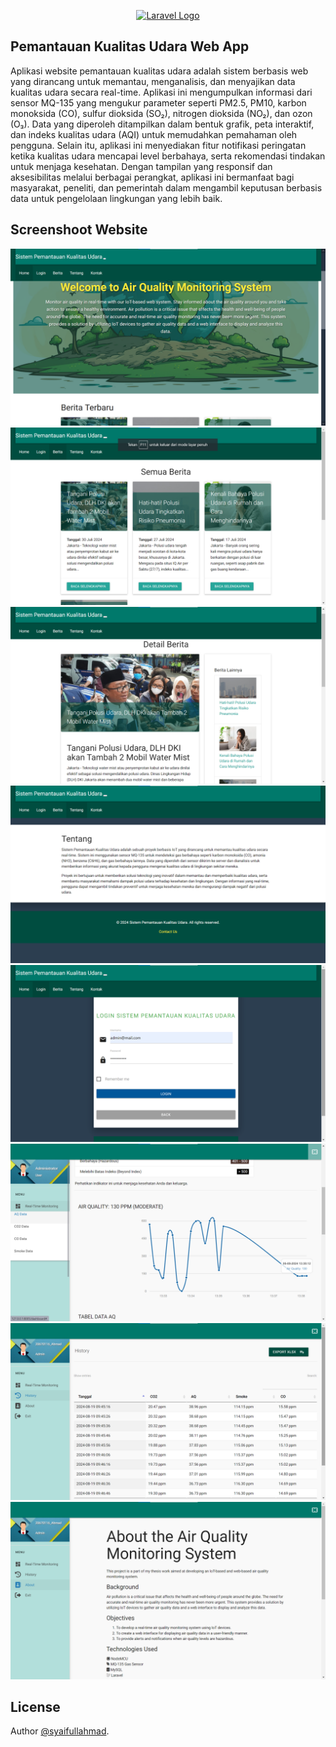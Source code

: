<p align="center"><a href="https://laravel.com" target="_blank"><img src="https://raw.githubusercontent.com/laravel/art/master/logo-lockup/5%20SVG/2%20CMYK/1%20Full%20Color/laravel-logolockup-cmyk-red.svg" width="400" alt="Laravel Logo"></a></p>

## Pemantauan Kualitas Udara Web App
Aplikasi website pemantauan kualitas udara adalah sistem berbasis web yang dirancang untuk memantau, menganalisis, dan menyajikan data kualitas udara secara real-time. Aplikasi ini mengumpulkan informasi dari sensor MQ-135 yang mengukur parameter seperti PM2.5, PM10, karbon monoksida (CO), sulfur dioksida (SO₂), nitrogen dioksida (NO₂), dan ozon (O₃). Data yang diperoleh ditampilkan dalam bentuk grafik, peta interaktif, dan indeks kualitas udara (AQI) untuk memudahkan pemahaman oleh pengguna. Selain itu, aplikasi ini menyediakan fitur notifikasi peringatan ketika kualitas udara mencapai level berbahaya, serta rekomendasi tindakan untuk menjaga kesehatan. Dengan tampilan yang responsif dan aksesibilitas melalui berbagai perangkat, aplikasi ini bermanfaat bagi masyarakat, peneliti, dan pemerintah dalam mengambil keputusan berbasis data untuk pengelolaan lingkungan yang lebih baik.

## Screenshoot Website
![image](https://github.com/syaifullahmad/monitoring-aq/blob/main/public/images/hasil/landing.png?raw=true)
![image](https://github.com/syaifullahmad/monitoring-aq/blob/main/public/images/hasil/berita.png?raw=true)
![image](https://github.com/syaifullahmad/monitoring-aq/blob/main/public/images/hasil/detail%20berita.png?raw=true)
![image](https://github.com/syaifullahmad/monitoring-aq/blob/main/public/images/hasil/tentang%20landing.png?raw=true)
![image](https://github.com/syaifullahmad/monitoring-aq/blob/main/public/images/hasil/login.png?raw=true)
![image](https://github.com/syaifullahmad/monitoring-aq/blob/main/public/images/hasil/real-time%20monitoring.png?raw=true)
![image](https://github.com/syaifullahmad/monitoring-aq/blob/main/public/images/hasil/history.png?raw=true)
![image](https://github.com/syaifullahmad/monitoring-aq/blob/main/public/images/hasil/about.png?raw=true)

## License
Author [@syaifullahmad](https://github.com/syaifullahmad).
